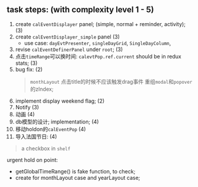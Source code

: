 ## task steps: (with complexity level 1 - 5)
1. create `calEventDisplayer` panel; (simple, normal + reminder, activity); (3)
2. create `calEventDisplayer_simple` panel (3)
   - use case: `dayEvtPresenter`, `singleDayGrid`, `SingleDayColumn`,  
3. revise `calEventDefinerPanel` under `root`; (3)
4. 点击`timeRange`可以换时间: `calevtPop.ref.current` should be in redux stats; (3)
5. bug fix: (2)
   >  `monthLayout`
      > 点击title的时候不应该触发drag事件
   > 重组`modal`和`popover`的zIndex;
7. implement display weekend flag; (2)
8. Notify (3)
9. 动画 (4)
10. db模型的设计; implementation; (4)
11. 移动holdon的`calEventPop` (4)
12. 导入法国节日: (4)
   > a checkbox in `shelf`


urgent hold on point:
- getGlobalTimeRange() is fake function, to check;
- create for monthLayout case and yearLayout case;